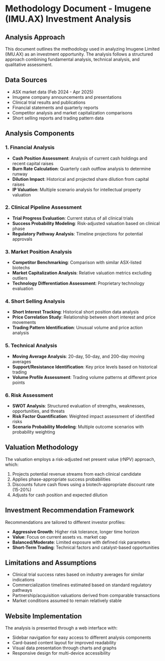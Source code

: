 # Methodology Document - Imugene (IMU.AX) Investment Analysis

## Analysis Approach
This document outlines the methodology used in analyzing Imugene Limited (IMU.AX) as an investment opportunity. The analysis follows a structured approach combining fundamental analysis, technical analysis, and qualitative assessment.

## Data Sources
- ASX market data (Feb 2024 - Apr 2025)
- Imugene company announcements and presentations
- Clinical trial results and publications
- Financial statements and quarterly reports
- Competitor analysis and market capitalization comparisons
- Short selling reports and trading pattern data

## Analysis Components

### 1. Financial Analysis
- **Cash Position Assessment**: Analysis of current cash holdings and recent capital raises
- **Burn Rate Calculation**: Quarterly cash outflow analysis to determine runway
- **Dilution Impact**: Historical and projected share dilution from capital raises
- **IP Valuation**: Multiple scenario analysis for intellectual property valuation

### 2. Clinical Pipeline Assessment
- **Trial Progress Evaluation**: Current status of all clinical trials
- **Success Probability Modeling**: Risk-adjusted valuation based on clinical phase
- **Regulatory Pathway Analysis**: Timeline projections for potential approvals

### 3. Market Position Analysis
- **Competitor Benchmarking**: Comparison with similar ASX-listed biotechs
- **Market Capitalization Analysis**: Relative valuation metrics excluding outliers
- **Technology Differentiation Assessment**: Proprietary technology evaluation

### 4. Short Selling Analysis
- **Short Interest Tracking**: Historical short position data analysis
- **Price Correlation Study**: Relationship between short interest and price movements
- **Trading Pattern Identification**: Unusual volume and price action analysis

### 5. Technical Analysis
- **Moving Average Analysis**: 20-day, 50-day, and 200-day moving averages
- **Support/Resistance Identification**: Key price levels based on historical trading
- **Volume Profile Assessment**: Trading volume patterns at different price points

### 6. Risk Assessment
- **SWOT Analysis**: Structured evaluation of strengths, weaknesses, opportunities, and threats
- **Risk Factor Quantification**: Weighted impact assessment of identified risks
- **Scenario Probability Modeling**: Multiple outcome scenarios with probability weighting

## Valuation Methodology
The valuation employs a risk-adjusted net present value (rNPV) approach, which:
1. Projects potential revenue streams from each clinical candidate
2. Applies phase-appropriate success probabilities
3. Discounts future cash flows using a biotech-appropriate discount rate (15-20%)
4. Adjusts for cash position and expected dilution

## Investment Recommendation Framework
Recommendations are tailored to different investor profiles:
- **Aggressive Growth**: Higher risk tolerance, longer time horizon
- **Value**: Focus on current assets vs. market cap
- **Balanced/Moderate**: Limited exposure with defined risk parameters
- **Short-Term Trading**: Technical factors and catalyst-based opportunities

## Limitations and Assumptions
- Clinical trial success rates based on industry averages for similar indications
- Commercialization timelines estimated based on standard regulatory pathways
- Partnership/acquisition valuations derived from comparable transactions
- Market conditions assumed to remain relatively stable

## Website Implementation
The analysis is presented through a web interface with:
- Sidebar navigation for easy access to different analysis components
- Card-based content layout for improved readability
- Visual data presentation through charts and graphs
- Responsive design for multi-device accessibility
